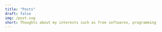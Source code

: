 ```yaml
---
title: "Posts"
draft: false
img: /post.svg
short: Thoughts about my interests such as free softwares, programming, DIY...
---
```

